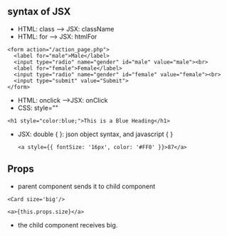 ## syntax of JSX

- HTML: class --> JSX: className
- HTML: for --> JSX: htmlFor
```
<form action="/action_page.php">
  <label for="male">Male</label>
  <input type="radio" name="gender" id="male" value="male"><br>
  <label for="female">Female</label>
  <input type="radio" name="gender" id="female" value="female"><br>
  <input type="submit" value="Submit">
</form>
``` 
- HTML: onclick -->JSX: onClick
- CSS: style=""
```
<h1 style="color:blue;">This is a Blue Heading</h1>
```
  - JSX: double { }: json object syntax, and javascript { }
    ```
    <a style={{ fontSize: '16px', color: '#FF0' }}>87</a>
    ```
    
## Props
- parent component sends it to child component
```
<Card size='big'/>
```
```
<a>{this.props.size}</a>
```
- the child component receives big.

